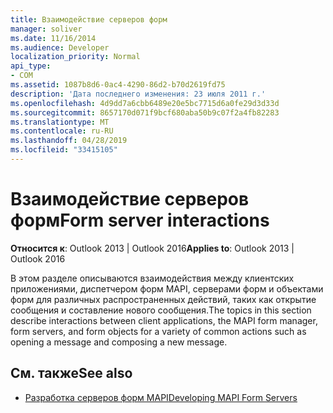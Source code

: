 ```yaml
---
title: Взаимодействие серверов форм
manager: soliver
ms.date: 11/16/2014
ms.audience: Developer
localization_priority: Normal
api_type:
- COM
ms.assetid: 1087b8d6-0ac4-4290-86d2-b70d2619fd75
description: 'Дата последнего изменения: 23 июля 2011 г.'
ms.openlocfilehash: 4d9dd7a6cbb6489e20e5bc7715d6a0fe29d3d33d
ms.sourcegitcommit: 8657170d071f9bcf680aba50b9c07f2a4fb82283
ms.translationtype: MT
ms.contentlocale: ru-RU
ms.lasthandoff: 04/28/2019
ms.locfileid: "33415105"
---
```

# <a name="form-server-interactions"></a><span data-ttu-id="87efb-103">Взаимодействие серверов форм</span><span class="sxs-lookup"><span data-stu-id="87efb-103">Form server interactions</span></span>

<span data-ttu-id="87efb-104">**Относится к**: Outlook 2013 | Outlook 2016</span><span class="sxs-lookup"><span data-stu-id="87efb-104">**Applies to**: Outlook 2013 | Outlook 2016</span></span> 
  
<span data-ttu-id="87efb-105">В этом разделе описываются взаимодействия между клиентских приложениями, диспетчером форм MAPI, серверами форм и объектами форм для различных распространенных действий, таких как открытие сообщения и составление нового сообщения.</span><span class="sxs-lookup"><span data-stu-id="87efb-105">The topics in this section describe interactions between client applications, the MAPI form manager, form servers, and form objects for a variety of common actions such as opening a message and composing a new message.</span></span>
  
## <a name="see-also"></a><span data-ttu-id="87efb-106">См. также</span><span class="sxs-lookup"><span data-stu-id="87efb-106">See also</span></span>

- [<span data-ttu-id="87efb-107">Разработка серверов форм MAPI</span><span class="sxs-lookup"><span data-stu-id="87efb-107">Developing MAPI Form Servers</span></span>](developing-mapi-form-servers.md)

